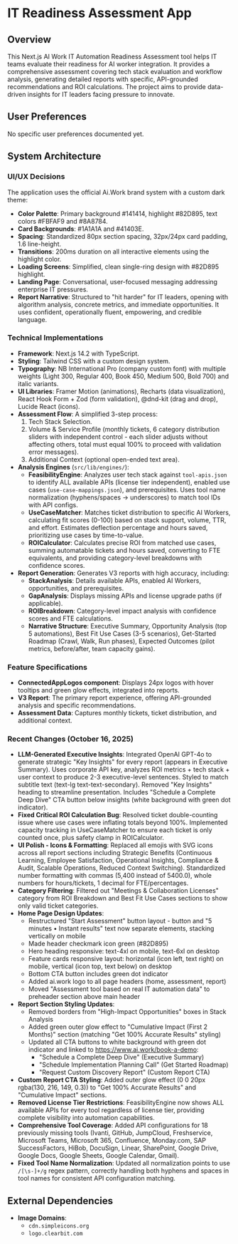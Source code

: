 # IT Readiness Assessment App

## Overview
This Next.js AI Work IT Automation Readiness Assessment tool helps IT teams evaluate their readiness for AI worker integration. It provides a comprehensive assessment covering tech stack evaluation and workflow analysis, generating detailed reports with specific, API-grounded recommendations and ROI calculations. The project aims to provide data-driven insights for IT leaders facing pressure to innovate.

## User Preferences
No specific user preferences documented yet.

## System Architecture

### UI/UX Decisions
The application uses the official Ai.Work brand system with a custom dark theme:
- **Color Palette**: Primary background #141414, highlight #82D895, text colors #FBFAF9 and #8A8784.
- **Card Backgrounds**: #1A1A1A and #41403E.
- **Spacing**: Standardized 80px section spacing, 32px/24px card padding, 1.6 line-height.
- **Transitions**: 200ms duration on all interactive elements using the highlight color.
- **Loading Screens**: Simplified, clean single-ring design with #82D895 highlight.
- **Landing Page**: Conversational, user-focused messaging addressing enterprise IT pressures.
- **Report Narrative**: Structured to "hit harder" for IT leaders, opening with algorithm analysis, concrete metrics, and immediate opportunities. It uses confident, operationally fluent, empowering, and credible language.

### Technical Implementations
- **Framework**: Next.js 14.2 with TypeScript.
- **Styling**: Tailwind CSS with a custom design system.
- **Typography**: NB International Pro (company custom font) with multiple weights (Light 300, Regular 400, Book 450, Medium 500, Bold 700) and italic variants.
- **UI Libraries**: Framer Motion (animations), Recharts (data visualization), React Hook Form + Zod (form validation), @dnd-kit (drag and drop), Lucide React (icons).
- **Assessment Flow**: A simplified 3-step process:
    1.  Tech Stack Selection.
    2.  Volume & Service Profile (monthly tickets, 6 category distribution sliders with independent control - each slider adjusts without affecting others, total must equal 100% to proceed with validation error messages).
    3.  Additional Context (optional open-ended text area).
- **Analysis Engines** (`src/lib/engines/`):
    -   **FeasibilityEngine**: Analyzes user tech stack against `tool-apis.json` to identify ALL available APIs (license tier independent), enabled use cases (`use-case-mappings.json`), and prerequisites. Uses tool name normalization (hyphens/spaces → underscores) to match tool IDs with API configs.
    -   **UseCaseMatcher**: Matches ticket distribution to specific AI Workers, calculating fit scores (0-100) based on stack support, volume, TTR, and effort. Estimates deflection percentage and hours saved, prioritizing use cases by time-to-value.
    -   **ROICalculator**: Calculates precise ROI from matched use cases, summing automatable tickets and hours saved, converting to FTE equivalents, and providing category-level breakdowns with confidence scores.
- **Report Generation**: Generates V3 reports with high accuracy, including:
    -   **StackAnalysis**: Details available APIs, enabled AI Workers, opportunities, and prerequisites.
    -   **GapAnalysis**: Displays missing APIs and license upgrade paths (if applicable).
    -   **ROIBreakdown**: Category-level impact analysis with confidence scores and FTE calculations.
    -   **Narrative Structure**: Executive Summary, Opportunity Analysis (top 5 automations), Best Fit Use Cases (3-5 scenarios), Get-Started Roadmap (Crawl, Walk, Run phases), Expected Outcomes (pilot metrics, before/after, team capacity gains).

### Feature Specifications
-   **ConnectedAppLogos component**: Displays 24px logos with hover tooltips and green glow effects, integrated into reports.
-   **V3 Report**: The primary report experience, offering API-grounded analysis and specific recommendations.
-   **Assessment Data**: Captures monthly tickets, ticket distribution, and additional context.

### Recent Changes (October 16, 2025)
-   **LLM-Generated Executive Insights**: Integrated OpenAI GPT-4o to generate strategic "Key Insights" for every report (appears in Executive Summary). Uses corporate API key, analyzes ROI metrics + tech stack + user context to produce 2-3 executive-level sentences. Styled to match subtitle text (text-lg text-text-secondary). Removed "Key Insights" heading to streamline presentation. Includes "Schedule a Complete Deep Dive" CTA button below insights (white background with green dot indicator).
-   **Fixed Critical ROI Calculation Bug**: Resolved ticket double-counting issue where use cases were inflating totals beyond 100%. Implemented capacity tracking in UseCaseMatcher to ensure each ticket is only counted once, plus safety clamp in ROICalculator.
-   **UI Polish - Icons & Formatting**: Replaced all emojis with SVG icons across all report sections including Strategic Benefits (Continuous Learning, Employee Satisfaction, Operational Insights, Compliance & Audit, Scalable Operations, Reduced Context Switching). Standardized number formatting with commas (5,400 instead of 5400.0), whole numbers for hours/tickets, 1 decimal for FTE/percentages.
-   **Category Filtering**: Filtered out "Meetings & Collaboration Licenses" category from ROI Breakdown and Best Fit Use Cases sections to show only valid ticket categories.
-   **Home Page Design Updates**: 
    - Restructured "Start Assessment" button layout - button and "5 minutes • Instant results" text now separate elements, stacking vertically on mobile
    - Made header checkmark icon green (#82D895)
    - Hero heading responsive: text-4xl on mobile, text-6xl on desktop
    - Feature cards responsive layout: horizontal (icon left, text right) on mobile, vertical (icon top, text below) on desktop
    - Bottom CTA button includes green dot indicator
    - Added ai.work logo to all page headers (home, assessment, report)
    - Moved "Assessment tool based on real IT automation data" to preheader section above main header
-   **Report Section Styling Updates**:
    - Removed borders from "High-Impact Opportunities" boxes in Stack Analysis
    - Added green outer glow effect to "Cumulative Impact (First 2 Months)" section (matching "Get 100% Accurate Results" styling)
    - Updated all CTA buttons to white background with green dot indicator and linked to https://www.ai.work/book-a-demo:
      - "Schedule a Complete Deep Dive" (Executive Summary)
      - "Schedule Implementation Planning Call" (Get Started Roadmap)
      - "Request Custom Discovery Report" (Custom Report CTA)
-   **Custom Report CTA Styling**: Added outer glow effect (0 0 20px rgba(130, 216, 149, 0.3)) to "Get 100% Accurate Results" and "Cumulative Impact" sections.
-   **Removed License Tier Restrictions**: FeasibilityEngine now shows ALL available APIs for every tool regardless of license tier, providing complete visibility into automation capabilities.
-   **Comprehensive Tool Coverage**: Added API configurations for 18 previously missing tools (Ivanti, GitHub, JumpCloud, Freshservice, Microsoft Teams, Microsoft 365, Confluence, Monday.com, SAP SuccessFactors, HiBob, DocuSign, Linear, SharePoint, Google Drive, Google Docs, Google Sheets, Google Calendar, Gmail).
-   **Fixed Tool Name Normalization**: Updated all normalization points to use `/[\s-]+/g` regex pattern, correctly handling both hyphens and spaces in tool names for consistent API configuration matching.

## External Dependencies
-   **Image Domains**:
    -   `cdn.simpleicons.org`
    -   `logo.clearbit.com`